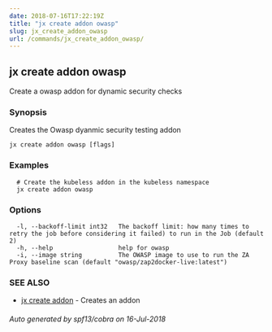 ```yaml
---
date: 2018-07-16T17:22:19Z
title: "jx create addon owasp"
slug: jx_create_addon_owasp
url: /commands/jx_create_addon_owasp/
---
```

## jx create addon owasp

Create a owasp addon for dynamic security checks

### Synopsis

Creates the Owasp dyanmic security testing addon

```
jx create addon owasp [flags]
```

### Examples

```
  # Create the kubeless addon in the kubeless namespace
  jx create addon owasp
```

### Options

```
  -l, --backoff-limit int32   The backoff limit: how many times to retry the job before considering it failed) to run in the Job (default 2)
  -h, --help                  help for owasp
  -i, --image string          The OWASP image to use to run the ZA Proxy baseline scan (default "owasp/zap2docker-live:latest")
```

### SEE ALSO

* [jx create addon](/commands/jx_create_addon/)	 - Creates an addon

###### Auto generated by spf13/cobra on 16-Jul-2018
